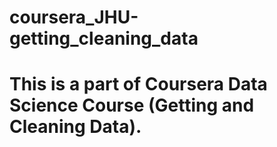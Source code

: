 # coursera_JHU-getting_cleaning_data
# This is a part of Coursera Data Science Course (Getting and Cleaning Data).

